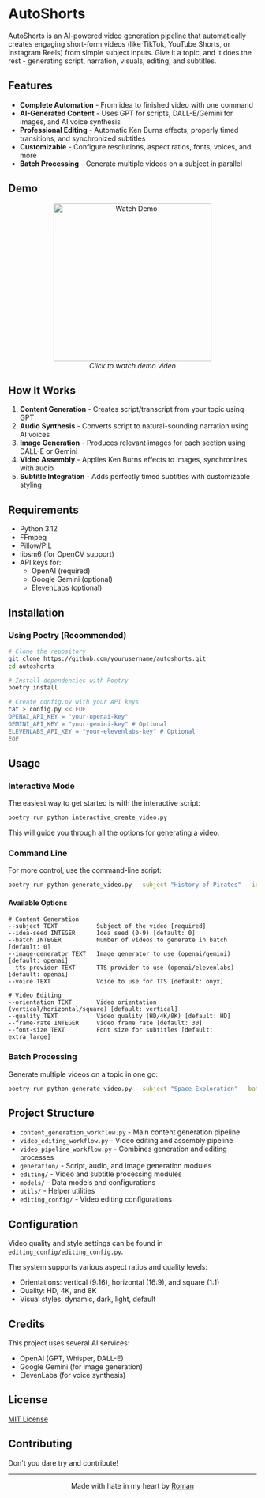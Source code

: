 # AutoShorts

AutoShorts is an AI-powered video generation pipeline that automatically creates engaging short-form videos (like TikTok, YouTube Shorts, or Instagram Reels) from simple subject inputs. Give it a topic, and it does the rest - generating script, narration, visuals, editing, and subtitles.

## Features

* **Complete Automation** - From idea to finished video with one command
* **AI-Generated Content** - Uses GPT for scripts, DALL-E/Gemini for images, and AI voice synthesis
* **Professional Editing** - Automatic Ken Burns effects, properly timed transitions, and synchronized subtitles
* **Customizable** - Configure resolutions, aspect ratios, fonts, voices, and more
* **Batch Processing** - Generate multiple videos on a subject in parallel

## Demo

<p align="center">
  <a href="https://example.com/demo-video">
    <img src="https://raw.githubusercontent.com/user/autoshorts/main/docs/demo-thumbnail.jpg" alt="Watch Demo" width="320">
  </a><br>
  <em>Click to watch demo video</em>
</p>

## How It Works

1. **Content Generation** - Creates script/transcript from your topic using GPT
2. **Audio Synthesis** - Converts script to natural-sounding narration using AI voices
3. **Image Generation** - Produces relevant images for each section using DALL-E or Gemini
4. **Video Assembly** - Applies Ken Burns effects to images, synchronizes with audio
5. **Subtitle Integration** - Adds perfectly timed subtitles with customizable styling

## Requirements

- Python 3.12
- FFmpeg
- Pillow/PIL
- libsm6 (for OpenCV support)
- API keys for:
  - OpenAI (required)
  - Google Gemini (optional)
  - ElevenLabs (optional)

## Installation

### Using Poetry (Recommended)

```bash
# Clone the repository
git clone https://github.com/yourusername/autoshorts.git
cd autoshorts

# Install dependencies with Poetry
poetry install

# Create config.py with your API keys
cat > config.py << EOF
OPENAI_API_KEY = "your-openai-key"
GEMINI_API_KEY = "your-gemini-key" # Optional
ELEVENLABS_API_KEY = "your-elevenlabs-key" # Optional
EOF
```

## Usage

### Interactive Mode

The easiest way to get started is with the interactive script:

```bash
poetry run python interactive_create_video.py
```

This will guide you through all the options for generating a video.

### Command Line

For more control, use the command-line script:

```bash
poetry run python generate_video.py --subject "History of Pirates" --idea-seed 3 --orientation vertical --quality HD --voice onyx
```

#### Available Options

```
# Content Generation
--subject TEXT           Subject of the video [required]
--idea-seed INTEGER      Idea seed (0-9) [default: 0]
--batch INTEGER          Number of videos to generate in batch [default: 0]
--image-generator TEXT   Image generator to use (openai/gemini) [default: openai]
--tts-provider TEXT      TTS provider to use (openai/elevenlabs) [default: openai]
--voice TEXT             Voice to use for TTS [default: onyx]

# Video Editing
--orientation TEXT       Video orientation (vertical/horizontal/square) [default: vertical]
--quality TEXT           Video quality (HD/4K/8K) [default: HD]
--frame-rate INTEGER     Video frame rate [default: 30]
--font-size TEXT         Font size for subtitles [default: extra_large]
```

### Batch Processing

Generate multiple videos on a topic in one go:

```bash
poetry run python generate_video.py --subject "Space Exploration" --batch 5
```

## Project Structure

- `content_generation_workflow.py` - Main content generation pipeline
- `video_editing_workflow.py` - Video editing and assembly pipeline
- `video_pipeline_workflow.py` - Combines generation and editing processes
- `generation/` - Script, audio, and image generation modules
- `editing/` - Video and subtitle processing modules
- `models/` - Data models and configurations
- `utils/` - Helper utilities
- `editing_config/` - Video editing configurations

## Configuration

Video quality and style settings can be found in `editing_config/editing_config.py`.

The system supports various aspect ratios and quality levels:
- Orientations: vertical (9:16), horizontal (16:9), and square (1:1)
- Quality: HD, 4K, and 8K
- Visual styles: dynamic, dark, light, default

## Credits

This project uses several AI services:
- OpenAI (GPT, Whisper, DALL-E)
- Google Gemini (for image generation)
- ElevenLabs (for voice synthesis)

## License

[MIT License](LICENSE)

## Contributing

Don't you dare try and contribute!

---

<p align="center">
  Made with hate in my heart by <a href="https://github.com/romanobro56">Roman</a>
</p>